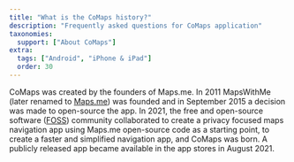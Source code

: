 ```yaml
---
title: "What is the CoMaps history?"
description: "Frequently asked questions for CoMaps application"
taxonomies:
  support: ["About CoMaps"]
extra:
  tags: ["Android", "iPhone & iPad"]
  order: 30
---
```


CoMaps was created by the founders of Maps.me. In 2011 MapsWithMe (later renamed to [Maps.me](https://en.wikipedia.org/wiki/Maps.me)) was founded and in September 2015 a decision was made to open-source the app. In 2021, the free and open-source software ([FOSS](https://en.wikipedia.org/wiki/Free_and_open-source_software)) community collaborated to create a privacy focused maps navigation app using Maps.me open-source code as a starting point, to create a faster and simplified navigation app, and CoMaps was born. A publicly released app became available in the app stores in August 2021.

